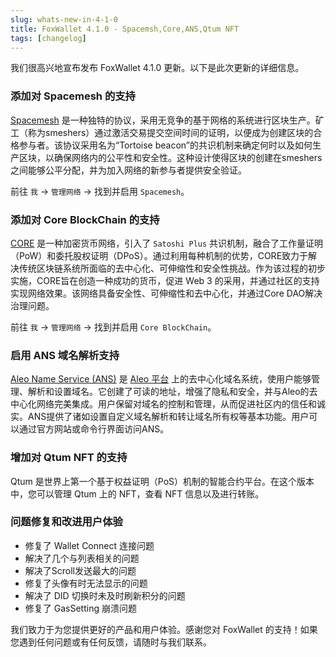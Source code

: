 ```yaml
---
slug: whats-new-in-4-1-0
title: FoxWallet 4.1.0 - Spacemsh,Core,ANS,Qtum NFT
tags: [changelog]
---
```


我们很高兴地宣布发布 FoxWallet 4.1.0 更新。以下是此次更新的详细信息。
<!--truncate-->

### 添加对 Spacemesh 的支持
[Spacemesh](https://spacemesh.io/) 是一种独特的协议，采用无竞争的基于网格的系统进行区块生产。矿工（称为smeshers）通过激活交易提交空间时间的证明，以便成为创建区块的合格参与者。该协议采用名为“Tortoise beacon”的共识机制来确定何时以及如何生产区块，以确保网络内的公平性和安全性。这种设计使得区块的创建在smeshers之间能够公平分配，并为加入网络的新参与者提供安全验证。  

前往 `我` -> `管理网络` -> 找到并启用 `Spacemesh`。

### 添加对 Core BlockChain 的支持
[CORE](https://coredao.org/) 是一种加密货币网络，引入了 `Satoshi Plus` 共识机制，融合了工作量证明（PoW）和委托股权证明（DPoS）。通过利用每种机制的优势，CORE致力于解决传统区块链系统所面临的去中心化、可伸缩性和安全性挑战。作为该过程的初步实施，CORE旨在创造一种成功的货币，促进 Web 3 的采用，并通过社区的支持实现网络效果。该网络具备安全性、可伸缩性和去中心化，并通过Core DAO解决治理问题。  

前往 `我` -> `管理网络` -> 找到并启用 `Core BlockChain`。

### 启用 ANS 域名解析支持
[Aleo Name Service (ANS)](https://aleonames.id/) 是 [Aleo 平台](https://aleo.org/) 上的去中心化域名系统，使用户能够管理、解析和设置域名。它创建了可读的地址，增强了隐私和安全，并与Aleo的去中心化网络完美集成。用户保留对域名的控制和管理，从而促进社区内的信任和诚实。ANS提供了诸如设置自定义域名解析和转让域名所有权等基本功能。用户可以通过官方网站或命令行界面访问ANS。

### 增加对 Qtum NFT 的支持
Qtum 是世界上第一个基于权益证明（PoS）机制的智能合约平台。在这个版本中，您可以管理 Qtum 上的 NFT，查看 NFT 信息以及进行转账。

### 问题修复和改进用户体验
- 修复了 Wallet Connect 连接问题
- 解决了几个与列表相关的问题
- 解决了Scroll发送最大的问题
- 修复了头像有时无法显示的问题
- 解决了 DID 切换时未及时刷新积分的问题
- 修复了 GasSetting 崩溃问题

我们致力于为您提供更好的产品和用户体验。感谢您对 FoxWallet 的支持！如果您遇到任何问题或有任何反馈，请随时与我们联系。
